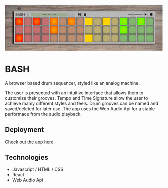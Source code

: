 ![](src/images/Bash.gif)

# BASH

A browser based drum sequencer, styled like an analog machine.

The user is presented with an intuitive interface that allows them to customize their grooves. Tempo and Time Signature allow the user to achieve mamy different styles and feels. Drum grooves can be named and saved/deleted for later use. The app uses the Web Audio Api for a stable performace from the audio playback.

## Deployment

[Check out the app here](https://bash-zmtv5.ondigitalocean.app)


## Technologies

* Javascript / HTML / CSS
* React
* Web Audio Api




